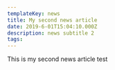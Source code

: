 ```yaml
---
templateKey: news
title: My second news article
date: 2019-6-01T15:04:10.000Z
description: news subtitle 2
tags:
---
```


This is my second news article test

